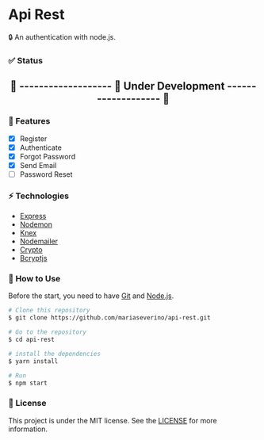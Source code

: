 # Api Rest

:lock: An authentication with node.js.

### :white_check_mark: Status

<h2 align="center">
🚧 ------------------- 🚀 Under Development ------------------- 🚧
</h2>

### :pushpin: Features

- [x] Register
- [x] Authenticate
- [x] Forgot Password
- [x] Send Email
- [ ] Password Reset

### :zap: Technologies

* [Express](https://expressjs.com/en/starter/installing.html)
* [Nodemon](https://nodemon.io/)
* [Knex](http://knexjs.org/)
* [Nodemailer](https://nodemailer.com/about/)
* [Crypto](https://nodejs.org/api/crypto.html)
* [Bcryptjs](https://github.com/dcodeIO/bcrypt.js)

### :game_die: How to Use

Before the start, you need to have [Git](https://git-scm.com) and [Node.js](https://nodejs.org/en/).

```bash
# Clone this repository
$ git clone https://github.com/mariaseverino/api-rest.git

# Go to the repository
$ cd api-rest

# install the dependencies
$ yarn install

# Run
$ npm start
```
### :pencil: License

This project is under the MIT license. See the [LICENSE](./License.md) for more information.
